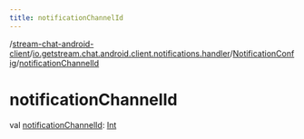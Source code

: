 ```yaml
---
title: notificationChannelId
---
```

/[stream-chat-android-client](../../index.md)/[io.getstream.chat.android.client.notifications.handler](../index.md)/[NotificationConfig](index.md)/[notificationChannelId](notificationChannelId.md)  
  
  
  
# notificationChannelId  
val [notificationChannelId](notificationChannelId.md): [Int](https://kotlinlang.org/api/latest/jvm/stdlib/kotlin/-int/index.html)

